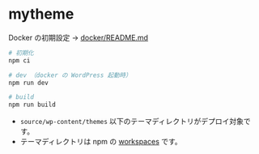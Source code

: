 # mytheme

Docker の初期設定 -> [docker/README.md](docker/README.md)

```sh
# 初期化
npm ci

# dev （docker の WordPress 起動時）
npm run dev

# build
npm run build
```

- `source/wp-content/themes` 以下のテーマディレクトリがデプロイ対象です。
- テーマディレクトリは npm の [workspaces](https://docs.npmjs.com/cli/v7/using-npm/workspaces) です。
